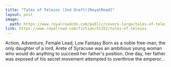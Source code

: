 ```yaml
---
title: "Tales of Teleios (2nd Draft)[RoyalRoad]"
layout: post
image:
  path: https://www.royalroadcdn.com/public/covers-large/tales-of-teleios-aadax4webre.jpg
link: https://www.royalroad.com/fiction/51152/tales-of-teleios
---
```

Action, Adventure, Female Lead, Low Fantasy
Born as a noble free-man, the only daughter of a lord, Arete of Syracuse was an ambitious young woman who would do anything to succeed her father's position. One day, her father was exposed of his secret movement attempted to overthrow the emperor...